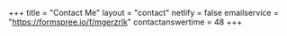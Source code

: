 +++
title = "Contact Me"
layout = "contact"
netlify = false
emailservice = "https://formspree.io/f/mgerzrlk"
contactanswertime = 48
+++
